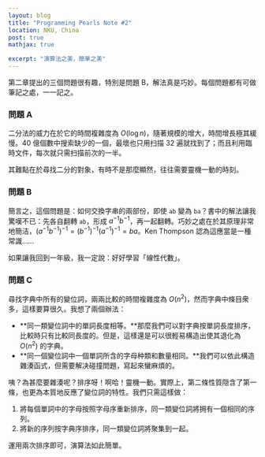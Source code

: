 ```yaml
---
layout: blog
title: "Programming Pearls Note #2"
location: NKU, China
post: true
mathjax: true

excerpt: "演算法之美，簡單之美"
---
```


第二章提出的三個問題很有趣，特別是問題 B，解法真是巧妙。每個問題都有可做筆記之處，一一記之。

### 問題 A ###
二分法的威力在於它的時間複雜度為 $O(\log n)$，隨著規模的增大，時間增長極其緩慢。40 億個數中搜索缺少的一個，最壞也只用扫描 32 遍就找到了；而且利用臨時文件，每次就只需扫描前次的一半。

其難點在於尋找二分的對象，有時不是那麼顯然，往往需要靈機一動的時刻。

### 問題 B ###
簡言之，這個問題是：如何交換字串的兩部份，即使 `ab` 變為 `ba`？書中的解法讓我驚嘆不已：先各自翻轉 `ab`，形成 $a^{-1}b^{-1}$，再一起翻轉。巧妙之處在於其原理非常地簡洁，$(a^{-1}b^{-1})^{-1} = (b^{-1})^{-1}(a^{-1})^{-1} = ba$。Ken Thompson 認為這應當是一種常識……

如果讓我回到一年級，我一定說：好好學習「線性代數」。

### 問題 C ###
尋找字典中所有的變位詞，兩兩比較的時間複雜度為 $O(n^{2})$，然而字典中條目衆多，這樣要算很久。我想了兩個辦法：

- **同一類變位詞中的單詞長度相等。**那麼我們可以對字典按單詞長度排序，比較時只有比較同長度的。但是，這樣還是可以很輕易構造出使其退化為 $O(n^{2})$ 的字典。
- **同一個變位詞中一個單詞所含的字母种類和數量相同。**我們可以依此構造雜湊函式，但需要解决碰撞問題，寫起來蠻麻煩的。

咦？為甚麼要雜湊呢？排序呀！啊哈！靈機一動。實際上，第二條性質隠含了第一條，也更為本質地反應了變位詞的特性。我們只需這樣做：

1. 將每個單詞中的字母按照字母序重新排序，同一類變位詞將拥有一個相同的序列。
2. 將新的序列按字典序排序，同一類變位詞將聚集到一起。

運用兩次排序即可，演算法如此簡單。
